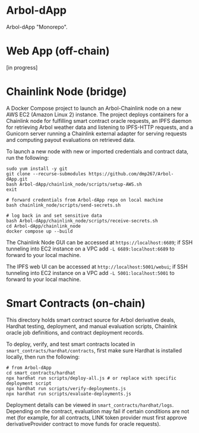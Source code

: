 # Arbol-dApp

Arbol-dApp "Monorepo".

# Web App (off-chain)

[in progress]

# Chainlink Node (bridge)

A Docker Compose project to launch an Arbol-Chainlink node on a new AWS EC2 (Amazon Linux 2) instance. The project deploys containers for
a Chainlink node for fulfilling smart contract oracle requests, an IPFS daemon for retrieving Arbol weather data and listening to IPFS-HTTP requests, and a Gunicorn server running a Chainlink external adapter for serving requests and computing payout evaluations on retrieved data.

To launch a new node with new or imported credentials and contract data, run the following:

```
sudo yum install -y git
git clone --recurse-submodules https://github.com/dmp267/Arbol-dApp.git
bash Arbol-dApp/chainlink_node/scripts/setup-AWS.sh
exit

# forward credentials from Arbol-dApp repo on local machine
bash chainlink_node/scripts/send-secrets.sh

# log back in and set sensitive data
bash Arbol-dApp/chainlink_node/scripts/receive-secrets.sh
cd Arbol-dApp/chainlink_node
docker compose up --build
```

The Chainlink Node GUI can be accessed at ```https://localhost:6689```; if SSH tunneling into EC2 instance on a VPC add ```-L 6689:localhost:6689``` to forward to your local machine.

The IPFS web UI can be accessed at ```http://localhost:5001/webui```; if SSH tunneling into EC2 instance on a VPC add ```-L 5001:localhost:5001``` to forward to your local machine.

# Smart Contracts (on-chain)

This directory holds smart contract source for Arbol derivative deals, Hardhat testing, deployment, and manual evaluation scripts, Chainlink oracle job definitions, and contract deployment records.

To deploy, verify, and test smart contracts located in ```smart_contracts/hardhat/contracts```, first make sure Hardhat
is installed locally, then run the following:

```
# from Arbol-dApp
cd smart_contracts/hardhat
npx hardhat run scripts/deploy-all.js # or replace with specific deployment script
npx hardhat run scripts/verify-deployments.js
npx hardhat run scripts/evaluate-deployments.js
```

Deployment details can be viewed in ```smart_contracts/hardhat/logs```. Depending on the contract, evaluation may fail if certain conditions are not met (for example, for all contracts, LINK token provider must first approve derivativeProvider contract to move funds for oracle requests).

